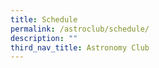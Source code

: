 ```yaml
---
title: Schedule
permalink: /astroclub/schedule/
description: ""
third_nav_title: Astronomy Club
---
```


